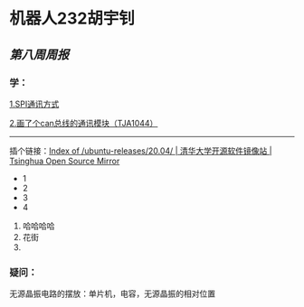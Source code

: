 # **机器人232胡宇钊**

## *第八周周报*

### 学：

<u>1.SPI通讯方式</u>

<u>2.画了个can总线的通讯模块（TJA1044）</u>

---

插个链接：[Index of /ubuntu-releases/20.04/ | 清华大学开源软件镜像站 | Tsinghua Open Source Mirror](https://mirrors.tuna.tsinghua.edu.cn/ubuntu-releases/20.04/)

-   1
-   2
-   3
-   4

1.   哈哈哈哈
2.   花街
3.   

### 疑问：

无源晶振电路的摆放：单片机，电容，无源晶振的相对位置

